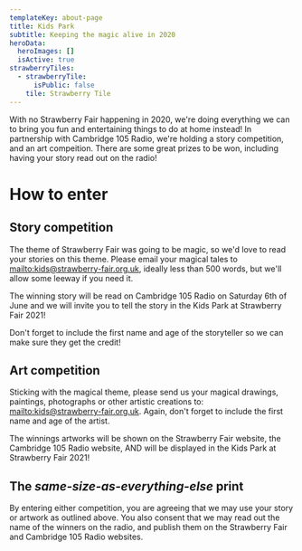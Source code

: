 ```yaml
---
templateKey: about-page
title: Kids Park
subtitle: Keeping the magic alive in 2020
heroData:
  heroImages: []
  isActive: true
strawberryTiles:
  - strawberryTile:
      isPublic: false
    tile: Strawberry Tile
---
```

With no Strawberry Fair happening in 2020, we're doing everything we can to bring you fun and entertaining things to do at home instead! In partnership with Cambridge 105 Radio, we're holding a story competition, and an art compeition. There are some great prizes to be won, including having your story read out on the radio! 

# How to enter

## Story competition

The theme of Strawberry Fair was going to be magic, so we'd love to read your stories on this theme. Please email your magical tales to <mailto:kids@strawberry-fair.org.uk>, ideally less than 500 words, but we'll allow some leeway if you need it. 

The winning story will be read on Cambridge 105 Radio on Saturday 6th of June and we will invite you to tell the story in the Kids Park at Strawberry Fair 2021!

Don't forget to include the first name and age of the storyteller so we can make sure they get the credit!

## Art competition

Sticking with the magical theme, please send us your magical drawings, paintings, photographs or other artistic creations to: <mailto:kids@strawberry-fair.org.uk>. Again, don't forget to include the first name and age of the artist. 

The winnings artworks will be shown on the Strawberry Fair website, the Cambridge 105 Radio website, AND will be displayed in the Kids Park at Strawberry Fair 2021!

## The _same-size-as-everything-else_ print

By entering either competition, you are agreeing that we may use your story or artwork as outlined above. You also consent that we may read out the name of the winners on the radio, and publish them on the Strawberry Fair and Cambridge 105 Radio websites.
